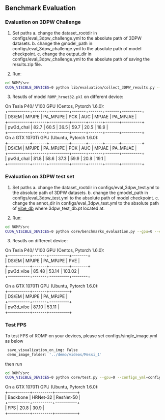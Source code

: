 ## Benchmark Evaluation

### Evaluation on 3DPW Challenge

1. Set paths
a. change the dataset_rootdir in configs/eval_3dpw_challenge.yml to the absolute path of 3DPW datasets.
b. change the gmodel_path in configs/eval_3dpw_challenge.yml to the absolute path of model checkpoint.
c. change the output_dir in configs/eval_3dpw_challenge.yml to the absolute path of saving the results.zip file.

2. Run:
```bash
cd ROMP/src
CUDA_VISIBLE_DEVICES=0 python lib/evaluation/collect_3DPW_results.py --gpu=0 --configs_yml=configs/eval_3dpw_challenge.yml
```

3. Resutls of model `ROMP_hrnet32.pkl` on different device:

On Tesla P40/ V100 GPU (Centos, Pytorch 1.6.0):  
+-----------+-------+----------+-------+-------+-------+----------+  
|   DS/EM   | MPJPE | PA_MPJPE |  PCK  |  AUC  | MPJAE | PA_MPJAE |  
+-----------+-------+----------+-------+-------+-------+----------+  
| pw3d_chal |  82.7 |   60.5   |  36.5 |  59.7 |  20.5 |   18.9   |  
+-----------+-------+----------+-------+-------+-------+----------+   
 On a GTX 1070Ti GPU (Ubuntu, Pytorch 1.6.0):  
+-----------+-------+----------+-------+-------+-------+----------+  
|   DS/EM   | MPJPE | PA_MPJPE |  PCK  |  AUC  | MPJAE | PA_MPJAE |  
+-----------+-------+----------+-------+-------+-------+----------+  
| pw3d_chal |  81.8 |   58.6   |  37.3 |  59.9 |  20.8 |   19.1   |  
+-----------+-------+----------+-------+-------+-------+----------+  

### Evaluation on 3DPW test set

1. Set paths
a. change the dataset_rootdir in configs/eval_3dpw_test.yml to the absolute path of 3DPW datasets.
b. change the gmodel_path in configs/eval_3dpw_test.yml to the absolute path of model checkpoint.
c. change the annot_dir in configs/eval_3dpw_test.yml to the absolute path of [vibe_db](https://drive.google.com/file/d/1_urpBQbboQnbQ1ieuoougBXBmqTrMdK5/view?usp=sharing) where 3dpw_test_db.pt located at.

2. Run:
```bash
cd ROMP/src
CUDA_VISIBLE_DEVICES=0 python core/benchmarks_evaluation.py --gpu=0 --configs_yml=configs/eval_3dpw_test.yml
```

3. Resutls on different device:

On Tesla P40/ V100 GPU (Centos, Pytorch 1.6.0):  
+-----------+-------+----------+--------+  
|   DS/EM   | MPJPE | PA_MPJPE |  PVE   |  
+-----------+-------+----------+--------+  
| pw3d_vibe | 85.48 |  53.14   | 103.02 |  
+-----------+-------+----------+--------+  

On a GTX 1070Ti GPU (Ubuntu, Pytorch 1.6.0):  
+-----------+-------+----------+  
|   DS/EM   | MPJPE | PA_MPJPE |  
+-----------+-------+----------+  
| pw3d_vibe | 87.10 |  53.11   |  
+-----------+-------+----------+  

### Test FPS

To test FPS of ROMP on your devices, please set configs/single_image.yml as below

```bash
 save_visualization_on_img: False
 demo_image_folder: '../demo/videos/Messi_1'
```
then run 

```bash
cd ROMP/src
CUDA_VISIBLE_DEVICES=0 python core/test.py --gpu=0 --configs_yml=configs/single_image.yml
```

On a GTX 1070Ti GPU (Ubuntu, Pytorch 1.6.0):  
+-----------+----------+-----------+  
|  Backbone | HRNet-32 | ResNet-50 |  
+-----------+----------+-----------+  
|    FPS    |   20.8   |    30.9   |  
+-----------+----------+-----------+  
